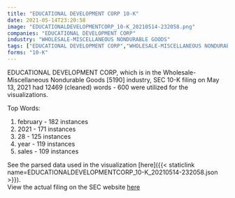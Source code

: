 ```yaml
---
title: "EDUCATIONAL DEVELOPMENT CORP 10-K"
date: 2021-05-14T23:20:58
image: "EDUCATIONALDEVELOPMENTCORP_10-K_20210514-232058.png"
companies: "EDUCATIONAL DEVELOPMENT CORP"
industry: "WHOLESALE-MISCELLANEOUS NONDURABLE GOODS"
tags: ["EDUCATIONAL DEVELOPMENT CORP","WHOLESALE-MISCELLANEOUS NONDURABLE GOODS","05-13-2021","10-K"]
forms: "10-K"
---
```

EDUCATIONAL DEVELOPMENT CORP, which is in the Wholesale-Miscellaneous Nondurable Goods [5190] industry, SEC 10-K filing on May 13, 2021 had 12469 (cleaned) words - 600 were utilized for the visualizations.

Top Words:
1. february - 182 instances
2. 2021 - 171 instances
3. 28 - 125 instances
4. year - 119 instances
5. sales - 109 instances


See the parsed data used in the visualization [here]({{< staticlink name=EDUCATIONALDEVELOPMENTCORP_10-K_20210514-232058.json >}}).  
View the actual filing on the SEC website [here](https://www.sec.gov/Archives/edgar/data/31667/0001185185-21-000644.txt)